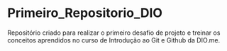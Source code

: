 # Primeiro_Repositorio_DIO
Repositório criado para realizar o primeiro desafio de projeto e  treinar os conceitos aprendidos no curso de Introdução ao Git e Github da DIO.me.
